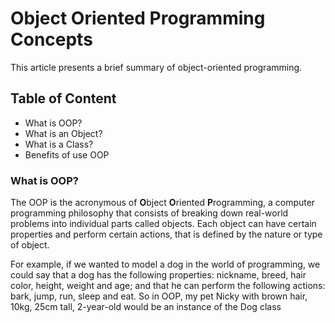 # Object Oriented Programming Concepts
This article presents a brief summary of object-oriented programming.

## Table of Content
- What is OOP?
- What is an Object?
- What is a Class?
- Benefits of use OOP

### What is OOP?
The OOP is the acronymous of **O**bject **O**riented **P**rogramming, a computer programming philosophy that consists of breaking down real-world problems into individual parts called objects. Each object can have certain properties and perform certain actions, that is defined by the nature or type of object.

For example, if we wanted to model a dog in the world of programming, we could say that a dog has the following properties: nickname, breed, hair color, height, weight and age; and that he can perform the following actions: bark, jump, run, sleep and eat. So in OOP, my pet Nicky with brown hair, 10kg, 25cm tall, 2-year-old would be an instance of the Dog class 
